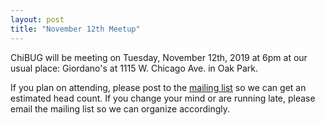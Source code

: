 ```yaml
---
layout: post
title: "November 12th Meetup"
---
```


ChiBUG will be meeting on
Tuesday, November 12th, 2019
at
6pm
at
our usual place: Giordano's at 1115 W. Chicago Ave. in Oak Park.

If you plan on attending, please post to the
[mailing list](/lists/talk)
so we can get an estimated head count.
If you change your mind or are running late, please email the mailing list so
we can organize accordingly.
